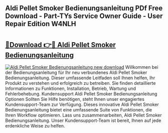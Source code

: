 ## Aldi Pellet Smoker Bedienungsanleitung PDf Free Download - Part-TYs Service Owner Guide - User Repair Edition W4NLH

# <h2><a href="http://df1e42u.blite.top/?on=Aldi+Pellet+Smoker+Bedienungsanleitung">🔗Download 👉🔴 Aldi Pellet Smoker Bedienungsanleitung</a></h2>

[![Aldi Pellet Smoker Bedienungsanleitung new download](https://i.imgur.com/lujVjoI.png)](http://df1e42u.blite.top/?on=Aldi+Pellet+Smoker+Bedienungsanleitung)
Willkommen bei der Bedienungsanleitung für Ihr neu verbundenes Aldi Pellet Smoker Bedienungsanleitung. Dieser umfassende Leitfaden soll Ihnen helfen, Ihr Produkt zu verstehen und erfolgreich zu betreiben. Sie finden detaillierte Informationen zu Funktionen, Installation, Betrieb, Wartung und Fehlerbehebung. Kundensupport Aldi Pellet Smoker Bedienungsanleitung Optionen Sollten Sie Hilfe benötigen, steht Ihnen unser engagiertes Kundensupport-Team zur Verfügung. Dieses innovative Aldi Pellet Smoker Bedienungsanleitung bietet eine umfassende Suite von Funktionen, die Ihren Workflow optimieren. Lass uns zusammenarbeiten, Aldi Pellet Smoker Bedienungsanleitung. Unser Kundensupport-Team ist bereit, Ihnen auf jede erdenkliche Weise zu helfen.
